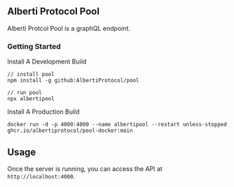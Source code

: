 ## Alberti Protocol Pool

Alberti Protcol Pool is a graphQL endpoint.

### Getting Started

Install A Development Build 

```
// install pool
npm install -g github:AlbertiProtocol/pool

// run pool
npx albertipool
```

Install A Production Build 

```
docker run -d -p 4000:4000 --name albertipool --restart unless-stopped ghcr.io/albertiprotocol/pool-docker:main
```
 
## Usage

Once the server is running, you can access the API at `http://localhost:4000`.
